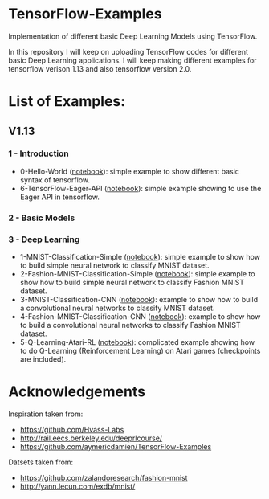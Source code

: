# TensorFlow-Examples
Implementation of different basic Deep Learning Models using TensorFlow.

In this repository I will keep on uploading TensorFlow codes for different basic Deep Learning applications. I will keep making different
examples for tensorflow verison 1.13 and also tensorflow version 2.0.

# List of Examples:
## V1.13
### 1 - Introduction
- 0-Hello-World ([notebook](https://github.com/bvsk35/TensorFlow-V1.13-Examples/blob/master/TensorFlow%20v1.13/0-Hello-World/TensorFlow_Practice.ipynb)): simple example to show different basic syntax of tensorflow.
- 6-TensorFlow-Eager-API ([notebook](https://github.com/bvsk35/TensorFlow-V1.13-Examples/blob/master/TensorFlow%20v1.13/6-TensorFlow-Eager-API/TF_Eager_API.ipynb)): simple example showing to use the Eager API in tensorflow.
### 2 - Basic Models
### 3 - Deep Learning
- 1-MNIST-Classification-Simple ([notebook](https://github.com/bvsk35/TensorFlow-V1.13-Examples/blob/master/TensorFlow%20v1.13/1-MNIST-Classification-Simple/TF_MNIST.ipynb)): simple example to show how to build simple neural network to classify MNIST dataset.
- 2-Fashion-MNIST-Classification-Simple ([notebook](https://github.com/bvsk35/TensorFlow-V1.13-Examples/blob/master/TensorFlow%20v1.13/2-Fashion-MNIST-Classification-Simple/TF_Fashion_MNIST.ipynb)): simple example to show how to build simple neural network to classify Fashion MNIST dataset.
- 3-MNIST-Classification-CNN ([notebook](https://github.com/bvsk35/TensorFlow-V1.13-Examples/blob/master/TensorFlow%20v1.13/3-MNIST-Classification-CNN/TF_MNIST-CNN.ipynb)): example to show how to build a convolutional neural networks to classify MNIST dataset.
- 4-Fashion-MNIST-Classification-CNN ([notebook](https://github.com/bvsk35/TensorFlow-V1.13-Examples/blob/master/TensorFlow%20v1.13/4-Fashion-MNIST-Classification-CNN/TF_Fashion_MNIST-CNN.ipynb)): example to show how to build a convolutional neural networks to classify Fashion MNIST dataset.
- 5-Q-Learning-Atari-RL ([notebook](https://github.com/bvsk35/TensorFlow-V1.13-Examples/blob/master/TensorFlow%20v1.13/5-Q-Learning-Atari-RL/Q-Learning_Atari_Games.ipynb)): complicated example showing how to do Q-Learning (Reinforcement Learning) on Atari games (checkpoints are included).


# Acknowledgements
Inspiration taken from:
- https://github.com/Hvass-Labs
- http://rail.eecs.berkeley.edu/deeprlcourse/
- https://github.com/aymericdamien/TensorFlow-Examples

Datsets taken from:
- https://github.com/zalandoresearch/fashion-mnist
- http://yann.lecun.com/exdb/mnist/
